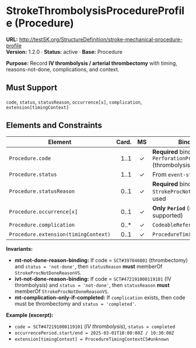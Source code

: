 

# StrokeThrombolysisProcedureProfile (Procedure)

**URL:** http://testSK.org/StructureDefinition/stroke-mechanical-procedure-profile  
**Version:** 1.2.0 · **Status:** active · **Base:** Procedure

**Purpose:** Record **IV thrombolysis / arterial thrombectomy** with timing, reasons-not-done, complications, and context.

## Must Support
`code`, `status`, `statusReason`, `occurrence[x]`, `complication`, `extension[timingContext]`

## Elements and Constraints

| Element | Card. | MS | Binding/Notes |
|---|---:|:---:|---|
| `Procedure.code` | 1..1 | ✓ | **Required** binding to `PerforationProceduresVS` (thrombolysis/thrombectomy) |
| `Procedure.status` | 1..1 | ✓ | From `event-status` |
| `Procedure.statusReason` | 0..1 | ✓ | **Required** binding to `StrokeProcNotDoneReasonVS` when used |
| `Procedure.occurrence[x]` | 0..1 | ✓ | **Only `Period`** (start/end supported) |
| `Procedure.complication` | 0..* | ✓ | `CodeableReference(Condition)` |
| `Procedure.extension(timingContext)` | 0..1 | ✓ | `ProcedureTimingContextExtension` |

**Invariants:**  
- **mt-not-done-reason-binding:** If code = `SCT#397046001` (thrombectomy) and `status = 'not-done'`, then `statusReason` **must** memberOf `StrokeProcNotDoneReasonVS`.  
- **ivt-not-done-reason-binding:** If code = `SCT#472191000119101` (IV thrombolysis) and `status = 'not-done'`, then `statusReason` **must** memberOf `StrokeProcNotDoneReasonVS`.  
- **mt-complication-only-if-completed:** If `complication` exists, then code must be thrombectomy and `status = 'completed'`.

**Example (excerpt):**  
- `code = SCT#472191000119101` (*IV thrombolysis*), `status = completed`  
- `occurrencePeriod.start/end = 2025-03-01T10:00:00Z / 10:30:00Z`  
- `extension[timingContext] = ProcedureTimingContextCS#unknown`
